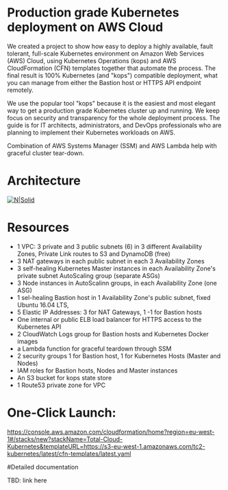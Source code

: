 # Production grade Kubernetes deployment on AWS Cloud

We created a project to show how easy to deploy a highly available, fault tolerant, full-scale Kubernetes environment on Amazon Web Services (AWS) Cloud, using Kubernetes Operations (kops) and AWS CloudFormation (CFN) templates together that automate the process. The final result is 100% Kubernetes (and "kops") compatible deployment, what you can manage from either the Bastion host or HTTPS API endpoint remotely.

We use the popular tool "kops" because it is the easiest and most elegant way to get a production grade Kubernetes cluster up and running. We keep focus on security and transparency for the whole deployment process. The guide is for IT architects, administrators, and DevOps professionals who are planning to implement  their Kubernetes workloads on AWS.

Combination of AWS Systems Manager (SSM) and AWS Lambda help with graceful cluster tear-down. 


# Architecture

[![N|Solid](https://cldup.com/dTxpPi9lDf.thumb.png)](https://nodesource.com/products/nsolid)


# Resources

* 1 VPC: 3 private and 3 public subnets (6) in 3 different Availability Zones, Private Link routes to S3 and DynamoDB (free)
* 3 NAT gateways in each public subnet in each 3 Availability Zones
* 3  self-healing Kubernetes Master instances in each Availability Zone's private subnet AutoScaling group (separate ASGs)
* 3 Node instances in AutoScalinn groups,  in each Availability Zone (one ASG)
* 1 sel-healing Bastion host in 1 Availability Zone's public subnet, fixed Ubuntu 16.04 LTS, 
* 5 Elastic IP Addresses: 3 for NAT Gateways, 1 -1 for Bastion hosts
* One internal or public ELB load balancer for HTTPS access to the Kubernetes API
* 2 CloudWatch Logs group for Bastion hosts and Kubernetes Docker images
* a Lambda function for graceful teardown through SSM
* 2 security groups 1 for Bastion host, 1 for Kubernetes Hosts (Master and Nodes)
* IAM roles for Bastion hosts, Nodes and Master instances
* An S3 bucket for kops state store
* 1 Route53 private zone for VPC


# One-Click Launch:

https://console.aws.amazon.com/cloudformation/home?region=eu-west-1#/stacks/new?stackName=Total-Cloud-Kubernetes&templateURL=https://s3-eu-west-1.amazonaws.com/tc2-kubernetes/latest/cfn-templates/latest.yaml


#Detailed documentation

TBD: link here

